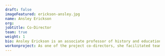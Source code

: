 ```yaml
---
draft: false
imageFeatured: erickson-ansley.jpg 
name: Ansley Erickson
org: 
jobtitle: Co-Director
team: true
weight: 1
bio: Ansley Erickson is an associate professor of history and education policy at Teachers College, Columbia University. She is a historian of US schools and cities in the 20th century. She is a former New York City public school teacher and enjoys working with students, teachers, and community members to examine the past and imagine the future.
workonproject: As one of the project co-directors, she facilitated team and community meetings, guided collaborative archival research and interpretation, organized classroom pilots and collaborative lesson plan development, and contributed to the site as a primary source curator, writer, and editor.
---
```

